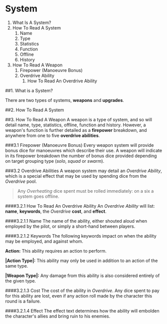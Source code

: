 System
=====

1. What Is A System?
2. How To Read A System
	1. Name
	2. Type
	3. Statistics
	4. Function
	5. Offline
	6. History
3. How To Read A Weapon
	1. Firepower (Manoeuvre Bonus)
	2. Overdrive Ability
		1. How To Read An Overdrive Ability

##1. What is a System?

There are two types of systems, **weapons** and **upgrades**.

##2. How To Read A System

##3. How To Read A Weapon
A weapon is a type of system, and so will detail name, type, statistics, offline, function and history. However, a weapon's function is further detailed as a **firepower** breakdown, and anywhere from one to five **overdrive abilities**.

###3.1 Firepower (Manoeuvre Bonus)
Every weapon system will provide bonus dice for manoeuvres which describe their use. A weapon will indicate in its firepower breakdown the number of bonus dice provided depending on target grouping type (*solo*, *squad* or *swarm*).

###3.2 Overdrive Abilities
A weapon system may detail an *Overdrive Ability*, which is a special effect that may be used by spending dice from the *Overdrive* pool.

>Any *Overheating* dice spent must be rolled immediately: on a six a system goes offline.

####3.2.1 How To Read An Overdrive Ability
An *Overdrive Ability* will list: **name**, **keywords**, the *Overdrive* **cost**, and **effect**.

####3.2.1.1 Name
The name of the ability, either shouted aloud when employed by the pilot, or simply a short-hand between players.

####3.2.1.2 Keywords
The following keywords impact on when the ability may be employed, and against whom.

**Action:** This ability requires an action to perform.

**|Action Type|:** This ability may only be used in addition to an action of the same type.

**|Weapon Type|:** Any damage from this ability is also considered entirely of the given type.

####3.2.1.3 Cost
The cost of the ability in *Overdrive*. Any dice spent to pay for this ability are lost, even if any action roll made by the character this round is a failure.

####3.2.1.4 Effect
The effect text determines how the ability will embolden the character's allies and bring ruin to his enemies.